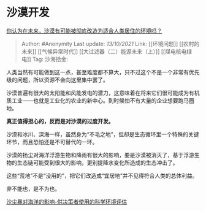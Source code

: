 # 沙漠开发
[你认为在未来，沙漠有可能被彻底改造为适合人类居住的环境吗？](https://www.zhihu.com/question/491374005/answer/2161924714)

> Author: #Anonymity
> Last update: *13/10/2021*
> Link: [[环境问题]] [[农村的未来]] [[气候异常时代]] [[大过滤器（二）能源未来（上）]] [[煤电核电绿电]]
> Tag:
> 沙海拾金:

人类当然有可能做到这一点，甚至难度都不算大，只不过这个不是一个非常有优先级的问题，所以资源不会向这里集中罢了。

沙漠普遍有很大的太阳能和风能发电的潜力，这意味着在将来它们很可能成为有机质工业——也就是工业化的农业的新中心。到时候怕不有大量的企业想要跑马圈地。

**真正值得担心的，反而是对沙漠的过度开发。**

沙漠和冰川、深海一样，虽然身为“不毛之地”，但却是生态循环里一个特殊的关键环节，而且恐怕还是不可替代的一环。

沙漠的扬尘对海洋浮游生物和降雨有很大的影响，要是沙漠被消灭了，基于浮游生物的生态链可能受到很大的影响，更别提降水变化所造成的生态冲击了。

这些“荒地”不是“没用的”，把它们改造成“宜居地”并不见得符合人类的总体利益。

非不能也，是不为也。

[沙尘暴对海洋的影响-供决策者使用的科学环境评估](https://link.zhihu.com/?target=https%3A//wedocs.unep.org/bitstream/handle/20.500.11822/34301/SDOSC.pdf%3Fsequence%3D4%26isAllowed%3Dy)

